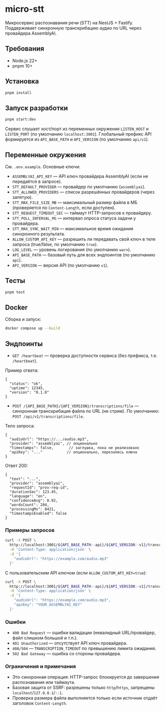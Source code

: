 # micro-stt

Микросервис распознавания речи (STT) на NestJS + Fastify. Поддерживает синхронную транскрибацию аудио по URL через провайдера AssemblyAI.

## Требования

- Node.js 22+
- pnpm 10+

## Установка

```bash
pnpm install
```

## Запуск разработки

```bash
pnpm start:dev
```

Сервис слушает хост/порт из переменных окружения `LISTEN_HOST` и `LISTEN_PORT` (по умолчанию `localhost:3001`). Глобальный префикс API формируется из `API_BASE_PATH` и `API_VERSION` (по умолчанию `api/v1`).

## Переменные окружения

См. `.env.example`. Основные ключи:

- `ASSEMBLYAI_API_KEY` — API ключ провайдера AssemblyAI (если не передаётся в запросе).
- `STT_DEFAULT_PROVIDER` — провайдер по умолчанию (`assemblyai`).
- `STT_ALLOWED_PROVIDERS` — список разрешённых провайдеров (через запятую).
- `STT_MAX_FILE_SIZE_MB` — максимальный размер файла в МБ (проверяется по `Content-Length`, если доступен).
- `STT_REQUEST_TIMEOUT_SEC` — таймаут HTTP-запросов к провайдеру.
- `STT_POLL_INTERVAL_MS` — интервал опроса статуса задачи у провайдера.
- `STT_MAX_SYNC_WAIT_MIN` — максимальное время ожидания синхронного результата.
- `ALLOW_CUSTOM_API_KEY` — разрешить ли передавать свой ключ в теле запроса (true/false, по умолчанию `true`).
- `LOG_LEVEL` — уровень логирования (по умолчанию `warn`).
- `API_BASE_PATH` — базовый путь для всех эндпоинтов (по умолчанию `api`).
- `API_VERSION` — версия API (по умолчанию `v1`).

## Тесты

```bash
pnpm test
```

## Docker

Сборка и запуск:

```bash
docker compose up --build
```

## Эндпоинты

- `GET /heartbeat` — проверка доступности сервиса (без префикса, т.е. `/heartbeat`).

Пример ответа:

```
{
  "status": "ok",
  "uptime": 12345,
  "version": "0.1.0"
}
```

- `POST /{API_BASE_PATH}/{API_VERSION}/transcriptions/file` — синхронная транскрибация файла по URL (не стрим). По умолчанию: `POST /api/v1/transcriptions/file`.

Тело запроса:

```
{
  "audioUrl": "https://.../audio.mp3",
  "provider": "assemblyai", // опционально
  "timestamps": false,       // заглушка, пока не реализовано
  "apiKey": "..."           // опционально, перезапись ключа
}
```

Ответ 200:

```
{
  "text": "...",
  "provider": "assemblyai",
  "requestId": "prov-req-id",
  "durationSec": 123.45,
  "language": "en",
  "confidenceAvg": 0.92,
  "wordsCount": 204,
  "processingMs": 8421,
  "timestampsEnabled": false
}
```

### Примеры запросов

```bash
curl -X POST \
  http://localhost:3001/${API_BASE_PATH:-api}/${API_VERSION:-v1}/transcriptions/file \
  -H 'Content-Type: application/json' \
  -d '{
    "audioUrl": "https://example.com/audio.mp3"
  }'
```

С пользовательским API ключом (если `ALLOW_CUSTOM_API_KEY=true`):

```bash
curl -X POST \
  http://localhost:3001/${API_BASE_PATH:-api}/${API_VERSION:-v1}/transcriptions/file \
  -H 'Content-Type: application/json' \
  -d '{
    "audioUrl": "https://example.com/audio.mp3",
    "apiKey": "YOUR_ASSEMBLYAI_KEY"
  }'
```

### Ошибки

- `400 Bad Request` — ошибки валидации (невалидный URL/провайдер, файл слишком большой и т.п.).
- `401 Unauthorized` — отсутствует API ключ провайдера.
- `408/504` — `TRANSCRIPTION_TIMEOUT` по превышению лимита ожидания.
- `502 Bad Gateway` — ошибка со стороны провайдера.

### Ограничения и примечания

- Это синхронная операция: HTTP-запрос блокируется до завершения распознавания или таймаута.
- Базовая защита от SSRF: разрешены только `http`/`https`, запрещены `localhost`/`127.0.0.1`/`::1`.
- Проверка размера файла выполняется только если источник отдаёт заголовок `Content-Length`.
